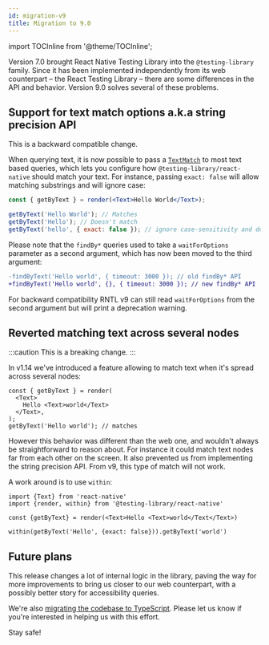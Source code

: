```yaml
---
id: migration-v9
title: Migration to 9.0
---
```


import TOCInline from '@theme/TOCInline';

Version 7.0 brought React Native Testing Library into the `@testing-library` family. Since it has been implemented independently from its web counterpart – the React Testing Library – there are some differences in the API and behavior. Version 9.0 solves several of these problems.

<TOCInline toc={toc} />

## Support for text match options a.k.a string precision API

This is a backward compatible change.

When querying text, it is now possible to pass a [`TextMatch`](https://callstack.github.io/react-native-testing-library/docs/api-queries/#textmatch) to most text based queries, which lets you configure how `@testing-library/react-native` should match your text. For instance, passing `exact: false` will allow matching substrings and will ignore case:

```jsx
const { getByText } = render(<Text>Hello World</Text>);

getByText('Hello World'); // Matches
getByText('Hello'); // Doesn't match
getByText('hello', { exact: false }); // ignore case-sensitivity and does partial matching
```

Please note that the `findBy*` queries used to take a `waitForOptions` parameter as a second argument, which has now been moved to the third argument:

```diff
-findByText('Hello world', { timeout: 3000 }); // old findBy* API
+findByText('Hello world', {}, { timeout: 3000 }); // new findBy* API
```

For backward compatibility RNTL v9 can still read `waitForOptions` from the second argument but will print a deprecation warning.

## Reverted matching text across several nodes

:::caution
This is a breaking change.
:::

In v1.14 we've introduced a feature allowing to match text when it's spread across several nodes:

```tsx
const { getByText } = render(
  <Text>
    Hello <Text>world</Text>
  </Text>,
);
getByText('Hello world'); // matches
```

However this behavior was different than the web one, and wouldn't always be straightforward to reason about. For instance it could match text nodes far from each other on the screen. It also prevented us from implementing the string precision API. From v9, this type of match will not work.

A work around is to use `within`:

```tsx
import {Text} from 'react-native'
import {render, within} from '@testing-library/react-native'

const {getByText} = render(<Text>Hello <Text>world</Text</Text>)

within(getByText('Hello', {exact: false})).getByText('world')
```

## Future plans

This release changes a lot of internal logic in the library, paving the way for more improvements to bring us closer to our web counterpart, with a possibly better story for accessibility queries.

We're also [migrating the codebase to TypeScript](https://github.com/callstack/react-native-testing-library/issues/877). Please let us know if you're interested in helping us with this effort.

Stay safe!
